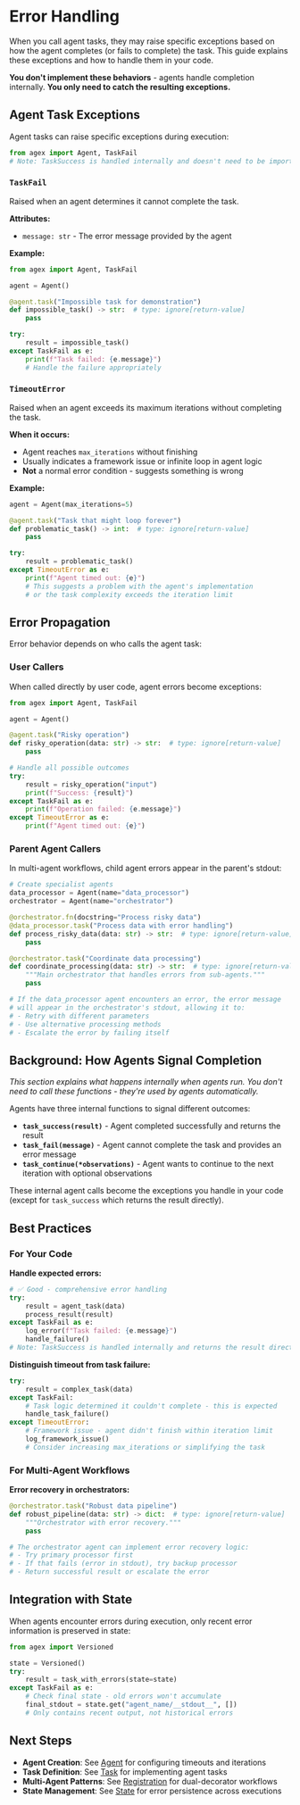 # Error Handling

When you call agent tasks, they may raise specific exceptions based on how the agent completes (or fails to complete) the task. This guide explains these exceptions and how to handle them in your code.

**You don't implement these behaviors** - agents handle completion internally. **You only need to catch the resulting exceptions.**

## Agent Task Exceptions

Agent tasks can raise specific exceptions during execution:

```python
from agex import Agent, TaskFail
# Note: TaskSuccess is handled internally and doesn't need to be imported
```

### `TaskFail`

Raised when an agent determines it cannot complete the task.

**Attributes:**
- `message: str` - The error message provided by the agent

**Example:**
```python
from agex import Agent, TaskFail

agent = Agent()

@agent.task("Impossible task for demonstration")
def impossible_task() -> str:  # type: ignore[return-value]
    pass

try:
    result = impossible_task()
except TaskFail as e:
    print(f"Task failed: {e.message}")
    # Handle the failure appropriately
```

### `TimeoutError`

Raised when an agent exceeds its maximum iterations without completing the task.

**When it occurs:**
- Agent reaches `max_iterations` without finishing
- Usually indicates a framework issue or infinite loop in agent logic
- **Not** a normal error condition - suggests something is wrong

**Example:**
```python
agent = Agent(max_iterations=5)

@agent.task("Task that might loop forever")
def problematic_task() -> int:  # type: ignore[return-value]
    pass

try:
    result = problematic_task()
except TimeoutError as e:
    print(f"Agent timed out: {e}")
    # This suggests a problem with the agent's implementation
    # or the task complexity exceeds the iteration limit
```

## Error Propagation

Error behavior depends on who calls the agent task:

### User Callers

When called directly by user code, agent errors become exceptions:

```python
from agex import Agent, TaskFail

agent = Agent()

@agent.task("Risky operation")
def risky_operation(data: str) -> str:  # type: ignore[return-value]
    pass

# Handle all possible outcomes
try:
    result = risky_operation("input")
    print(f"Success: {result}")
except TaskFail as e:
    print(f"Operation failed: {e.message}")
except TimeoutError as e:
    print(f"Agent timed out: {e}")
```

### Parent Agent Callers

In multi-agent workflows, child agent errors appear in the parent's stdout:

```python
# Create specialist agents
data_processor = Agent(name="data_processor")
orchestrator = Agent(name="orchestrator")

@orchestrator.fn(docstring="Process risky data")
@data_processor.task("Process data with error handling")
def process_risky_data(data: str) -> str:  # type: ignore[return-value]
    pass

@orchestrator.task("Coordinate data processing")
def coordinate_processing(data: str) -> str:  # type: ignore[return-value]
    """Main orchestrator that handles errors from sub-agents."""
    pass

# If the data_processor agent encounters an error, the error message
# will appear in the orchestrator's stdout, allowing it to:
# - Retry with different parameters
# - Use alternative processing methods  
# - Escalate the error by failing itself
```

## Background: How Agents Signal Completion

*This section explains what happens internally when agents run. You don't need to call these functions - they're used by agents automatically.*

Agents have three internal functions to signal different outcomes:

- **`task_success(result)`** - Agent completed successfully and returns the result
- **`task_fail(message)`** - Agent cannot complete the task and provides an error message  
- **`task_continue(*observations)`** - Agent wants to continue to the next iteration with optional observations

These internal agent calls become the exceptions you handle in your code (except for `task_success` which returns the result directly).

## Best Practices

### For Your Code

**Handle expected errors:**
```python
# ✅ Good - comprehensive error handling
try:
    result = agent_task(data)
    process_result(result)
except TaskFail as e:
    log_error(f"Task failed: {e.message}")
    handle_failure()
# Note: TaskSuccess is handled internally and returns the result directly
```

**Distinguish timeout from task failure:**
```python
try:
    result = complex_task(data)
except TaskFail:
    # Task logic determined it couldn't complete - this is expected
    handle_task_failure()
except TimeoutError:
    # Framework issue - agent didn't finish within iteration limit
    log_framework_issue()
    # Consider increasing max_iterations or simplifying the task
```

### For Multi-Agent Workflows

**Error recovery in orchestrators:**
```python
@orchestrator.task("Robust data pipeline")
def robust_pipeline(data: str) -> dict:  # type: ignore[return-value]
    """Orchestrator with error recovery."""
    pass

# The orchestrator agent can implement error recovery logic:
# - Try primary processor first
# - If that fails (error in stdout), try backup processor
# - Return successful result or escalate the error
```

## Integration with State

When agents encounter errors during execution, only recent error information is preserved in state:

```python
from agex import Versioned

state = Versioned()
try:
    result = task_with_errors(state=state)
except TaskFail as e:
    # Check final state - old errors won't accumulate
    final_stdout = state.get("agent_name/__stdout__", [])
    # Only contains recent output, not historical errors
```

## Next Steps

- **Agent Creation**: See [Agent](agent.md) for configuring timeouts and iterations
- **Task Definition**: See [Task](task.md) for implementing agent tasks  
- **Multi-Agent Patterns**: See [Registration](registration.md) for dual-decorator workflows
- **State Management**: See [State](state.md) for error persistence across executions 